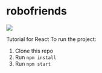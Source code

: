# robofriends

![](https://i.ibb.co/dQZLJkg/robofriends.jpg)

Tutorial for React
To run the project:

1. Clone this repo
2. Run `npm install`
3. Run `npm start`
